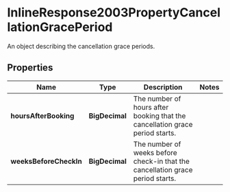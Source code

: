

# InlineResponse2003PropertyCancellationGracePeriod

An object describing the cancellation grace periods.

## Properties

Name | Type | Description | Notes
------------ | ------------- | ------------- | -------------
**hoursAfterBooking** | **BigDecimal** | The number of hours after booking that the cancellation grace period starts. | 
**weeksBeforeCheckIn** | **BigDecimal** | The number of weeks before check-in that the cancellation grace period starts. | 



